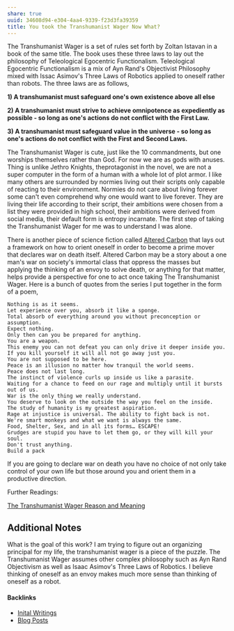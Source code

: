 ```yaml
---
share: true
uuid: 34608d94-e304-4aa4-9339-f23d3fa39359
title: You took the Transhumanist Wager Now What?
---
```

The Transhumanist Wager is a set of rules set forth by Zoltan Istavan in a book of the same title. The book uses these three laws to lay out the philosophy of Teleological Egocentric Functionalism. Teleological Egocentric Functionalism is a mix of Ayn Rand's Objectivist Philosophy mixed with Issac Asimov's Three Laws of Robotics applied to oneself rather than robots. The three laws are as follows,

**1) A transhumanist must safeguard one's own existence above all else**

**2) A transhumanist must strive to achieve omnipotence as expediently as possible - so long as one's actions do not conflict with the First Law.**

**3) A transhumanist must safeguard value in the universe - so long as one's actions do not conflict with the First and Second Laws.**

The Transhumanist Wager is cute, just like the 10 commandments, but one worships themselves rather than God. For now we are as gods with anuses. Thing is unlike Jethro Knights, theprotagonist in the novel, we are not a super computer in the form of a human with a whole lot of plot armor. I like many others are surrounded by normies living out their scripts only capable of reacting to their environment. Normies do not care about living forever some can't even comprehend why one would want to live forever. They are living their life according to their script, their ambitions were chosen from a list they were provided in high school, their ambitions were derived from social media, their default form is entropy incarnate. The first step of taking the Transhumanist Wager for me was to understand I was alone.

There is another piece of science fiction called [Altered Carbon](/b541230e-3354-44a6-ab43-917335802cf5) that lays out a framework on how to orient oneself in order to become a prime mover that declares war on death itself. Altered Carbon may be a story about a one man's war on society's immortal class that oppress the masses but applying the thinking of an envoy to solve death, or anything for that matter, helps provide a perspective for one to act once taking The Transhumanist Wager. Here is a bunch of quotes from the series I put together in the form of a poem,

```
Nothing is as it seems.
Let experience over you, absorb it like a sponge.
Total absorb of everything around you without preconception or assumption.
Expect nothing.
Only then can you be prepared for anything.
You are a weapon.
This enemy you can not defeat you can only drive it deeper inside you.
If you kill yourself it will all not go away just you.
You are not supposed to be here.
Peace is an illusion no matter how tranquil the world seems.
Peace does not last long.
The instinct of violence curls up inside us like a parasite.
Waiting for a chance to feed on our rage and multiply until it bursts out of us.
War is the only thing we really understand.
You deserve to look on the outside the way you feel on the inside.
The study of humanity is my greatest aspiration.
Rage at injustice is universal. The ability to fight back is not.
We're smart monkeys and what we want is always the same.
Food, Shelter, Sex, and in all its forms… ESCAPE!
Grudges are stupid you have to let them go, or they will kill your soul.
Don't trust anything.
Build a pack
```

If you are going to declare war on death you have no choice of not only take control of your own life but those around you and orient them in a productive direction.

Further Readings:

[The Transhumanist Wager Reason and Meaning](https://reasonandmeaning.com/2014/11/07/the-transhumanist-wager-fails/)


## Additional Notes

What is the goal of this work?
I am trying to figure out an organizing principal for my life, the transhumanist wager is a piece of the puzzle.
The Transhumanist Wager assumes other complex philosophy such as Ayn Rand Objectivism as well as Isaac Asimov's Three Laws of Robotics.
I believe thinking of oneself as an envoy makes much more sense than thinking of oneself as a robot.


#### Backlinks

* [Inital Writings](/c4747e80-98b8-4dca-93d9-14d4e6425e70)
* [Blog Posts](/3d59d5cc-de9f-42d3-96fd-e4bb02710a33)